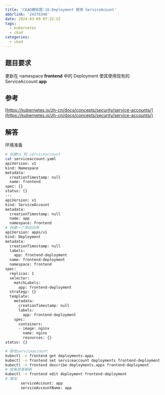 ```yaml
---
title: 'CKAD模拟题:16-Deployment 使用 ServiceAcount'
abbrlink: '24376346'
date: 2024-03-09 07:32:52
tags:
  - kubernetes
  - ckad
categories:
  - ckad
---
```

## 题目要求

更新在 namespace **frontend** 中的 Deployment 使其使用现有的 ServiceAccount **app**

## 参考

[https://kubernetes.io/zh-cn/docs/concepts/security/service-accounts/](https://kubernetes.io/zh-cn/docs/concepts/security/service-accounts/)

## 解答

环境准备

```bash
# 创建ns 和 serviceaccount
cat serviceaccount.yaml
apiVersion: v1
kind: Namespace
metadata:
  creationTimestamp: null
  name: frontend
spec: {}
status: {}
---
apiVersion: v1
kind: ServiceAccount
metadata:
  creationTimestamp: null
  name: app
  namespace: frontend
# 创建一个测试应用
apiVersion: apps/v1
kind: Deployment
metadata:
  creationTimestamp: null
  labels:
    app: frontend-deployment
  name: frontend-deployment
  namespace: frontend
spec:
  replicas: 1
  selector:
    matchLabels:
      app: frontend-deployment
  strategy: {}
  template:
    metadata:
      creationTimestamp: null
      labels:
        app: frontend-deployment
    spec:
      containers:
      - image: nginx
        name: nginx
        resources: {}
status: {}

```

```bash
# 修改serviceaccount
kubectl -n frontend get deployments.apps
kubectl -n frontend set serviceaccount deployments frontend-deployment app
kubectl -n frontend describe deployments.apps frontend-deployment
# 或者直接编辑
kubectl -n frontend edit deployment frontend-deployment
# 增加
       serviceAccount: app
       serviceAccountName: app

```
